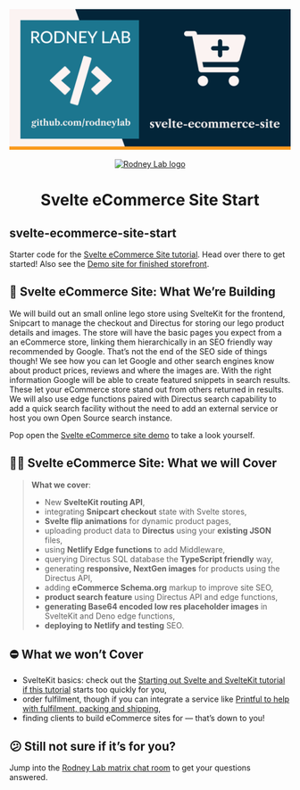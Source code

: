 <img src="./images/rodneylab-github-svelte-ecommerce-site.png" alt="Rodney Lab svelte-ecommerce-site Github banner">

<p align="center">
  <a aria-label="Open Rodney Lab site" href="https://rodneylab.com" rel="nofollow noopener noreferrer">
    <img alt="Rodney Lab logo" src="https://rodneylab.com/assets/icon.png" width="60" />
  </a>
</p>
<h1 align="center">
  Svelte eCommerce Site Start
</h1>

## svelte-ecommerce-site-start

Starter code for the <a aria-label="Open the Svelte e Commerce Site tutorial" href="https://plus.rodneylab.com/tutorials/svelte-ecommerce-site">Svelte eCommerce Site tutorial</a>. Head over there to get started! Also see the <a aria-label="Open the Demo Svelte eCommerce Site" href="https://sveltekit-ecommerce-site.rodneylab.com/">Demo site for finished storefront</a>.

## 🧱 Svelte eCommerce Site: What We&rsquo;re Building

We will build out an small online lego store using SvelteKit for the frontend, Snipcart to manage the checkout and Directus for storing our lego product details and images. The store will have the basic pages you expect from a an eCommerce store, linking them hierarchically in an SEO friendly way recommended by Google. That&rsquo;s not the end of the SEO side of things though! We see how you can let Google and other search engines know about product prices, reviews and where the images are. With the right information Google will be able to create featured snippets in search results. These let your eCommerce store stand out from others returned in results. We will also use edge functions paired with Directus search capability to add a quick search facility without the need to add an external service or host you own Open Source search instance.

Pop open the <a aria-label="Open teh Demo Svelte eCommerce site demo" href="https://sveltekit-ecommerce-site.rodneylab.com/">Svelte eCommerce site demo</a> to take a look yourself.

## 👍🏽 Svelte eCommerce Site: What we will Cover

> **What we cover**:
>
> - New **SvelteKit routing API**,
> - integrating **Snipcart checkout** state with Svelte stores,
> - **Svelte flip animations** for dynamic product pages,
> - uploading product data to **Directus** using your **existing JSON** files,
> - using **Netlify Edge functions** to add Middleware,
> - querying Directus SQL database the **TypeScript friendly** way,
> - generating **responsive, NextGen images** for products using the Directus API,
> - adding **eCommerce Schema.org** markup to improve site SEO,
> - **product search feature** using Directus API and edge functions,
> - **generating Base64 encoded low res placeholder images** in SvelteKit and Deno edge functions,
> - **deploying to Netlify and testing** SEO.

## ⛔️ What we won&rsquo;t Cover

- SvelteKit basics: check out the <a aria-label="Open beginner Svelte tutorial" href="/tutorials/starting-out-svelte-sveltekit">Starting out Svelte and SvelteKit tutorial if this tutorial</a> starts too quickly for you,
- order fulfilment, though if you can integrate a service like <a aria-label="Learn more about print ful" href="https://www.printful.com/uk">Printful to help with fulfilment, packing and shipping</a>,
- finding clients to build eCommerce sites for &mdash; that&rsquo;s down to you!

## 😕 Still not sure if it&rsquo;s for you?
Jump into the [Rodney Lab matrix chat room](https://matrix.to/#/%23rodney:matrix.org) to get your questions answered.
